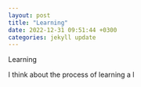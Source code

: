 ```yaml
---
layout: post 
title: "Learning"
date: 2022-12-31 09:51:44 +0300
categories: jekyll update
---
```


Learning 

I think about the process of learning a l